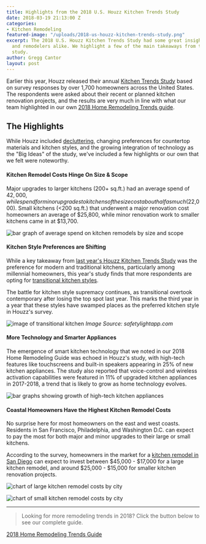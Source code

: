 ```yaml
---
title: Highlights from the 2018 U.S. Houzz Kitchen Trends Study
date: 2018-03-19 21:13:00 Z
categories:
- Kitchen Remodeling
featured-image: "/uploads/2018-us-houzz-kitchen-trends-study.png"
excerpt: The 2018 U.S. Houzz Kitchen Trends Study had some great insights for homeowners
  and remodelers alike. We highlight a few of the main takeaways from this year's
  study.
author: Gregg Cantor
layout: post
---
```


Earlier this year, Houzz released their annual [Kitchen Trends Study](https://www.houzz.com/ideabooks/101927755/list/2018-us-houzz-kitchen-trends-study) based on survey responses by over 1,700 homeowners across the United States. The respondents were asked about their recent or planned kitchen renovation projects, and the results are very much in line with what our team highlighted in our own [2018 Home Remodeling Trends guide](/2018-home-remodeling-trends/).

## The Highlights

While Houzz included [decluttering](/keeping-small-spaces-organized/), changing preferences for countertop materials and kitchen styles, and the growing integration of technology as the "Big Ideas" of the study, we've included a few highlights or our own that we felt were noteworthy.

#### Kitchen Remodel Costs Hinge On Size & Scope

Major upgrades to larger kitchens (200+ sq.ft.) had an average spend of $42,000, while spend for minor upgrades to kitchens of the size cost about half as much ($22,000). Small kitchens (<200 sq.ft.) that underwent a major renovation cost homeowners an average of $25,800, while minor renovation work to smaller kitchens came in at $13,700.

![bar graph of average spend on kitchen remodels by size and scope](/uploads/spend-size-scope.png "Kitchen Remodel Costs Vary Greatly Based On Project Size & Scope")

#### Kitchen Style Preferences are Shifting

While a key takeaway from [last year's Houzz Kitchen Trends Study](https://www.houzz.com/ideabooks/92044853/list/2017-us-houzz-kitchen-trends-study) was the preference for modern and traditional kitchens, particularly among millennial homeowners, this year's study finds that more respondents are opting for [transitional kitchen styles](https://www.houzz.com/ideabooks/1989275/list/kitchen-workbook-8-elements-of-a-transitional-kitchen).

The battle for kitchen style supremacy continues, as transitional overtook contemporary after losing the top spot last year. This marks the third year in a year that these styles have swamped places as the preferred kitchen style in Houzz's survey.

![image of transitional kitchen](http://safetylightapp.com/wp-content/uploads/2018/03/27-kitchens-with-open-shelving-for-kitchen-plans-10.jpg)
_Image Source: safetylightapp.com_

#### More Technology and Smarter Appliances

The emergence of smart kitchen technology that we noted in our 2018 Home Remodeling Guide was echoed in Houzz's study, with high-tech features like touchscreens and built-in speakers appearing in 25% of new kitchen appliances. The study also reported that voice-control and wireless activation capabilities were featured in 11% of upgraded kitchen appliances in 2017-2018, a trend that is likely to grow as home technology evolves.

![bar graphs showing growth of high-tech kitchen appliances](/uploads/appliances-with-tech.png "Technology is Appearing in More Upgraded Kitchen Appliances")

#### Coastal Homeowners Have the Highest Kitchen Remodel Costs

No surprise here for most homeowners on the east and west coasts. Residents in San Francisco, Philadelphia, and Washington D.C. can expect to pay the most for both major and minor upgrades to their large or small kitchens.

According to the survey, homeowners in the market for a [kitchen remodel in San Diego](/san-diego-kitchen-remodeling-services) can expect to invest between $45,000 - $17,000 for a large kitchen remodel, and around $25,000 - $15,000 for smaller kitchen renovation projects.

![chart of large kitchen remodel costs by city](/uploads/large-kitchen-remodel-cost.png "Large Kitchen Remodel Costs by City")

![chart of small kitchen remodel costs by city](/uploads/small-kitchen-remodel-cost.png "Small Kitchen Remodel Costs by City")

---

> Looking for more remodeling trends in 2018? Click the button below to see our complete guide.

<a class="button default" href="https://murraylampert.com/2018-home-remodeling-trends">2018 Home Remodeling Trends Guide</a>
